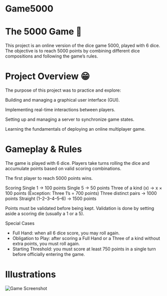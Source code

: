 # Game5000

# The 5000 Game 🎲

This project is an online version of the dice game 5000, played with 6 dice.
The objective is to reach 5000 points by combining different dice compositions and following the game’s rules.

# Project Overview 😁

The purpose of this project was to practice and explore:

Building and managing a graphical user interface (GUI).

Implementing real-time interactions between players.

Setting up and managing a server to synchronize game states.

Learning the fundamentals of deploying an online multiplayer game.

# Gameplay & Rules

The game is played with 6 dice.
Players take turns rolling the dice and accumulate points based on valid scoring combinations.

The first player to reach 5000 points wins.

Scoring
Single 1 → 100 points
Single 5 → 50 points
Three of a kind (x) → x × 100 points (Exception: Three 1’s = 700 points)
Three distinct pairs → 1000 points
Straight (1–2–3–4–5–6) → 1500 points

Points must be validated before being kept. Validation is done by setting aside a scoring die (usually a 1 or a 5).

Special Cases
- Full Hand: when all 6 dice score, you may roll again.
- Obligation to Play: after scoring a Full Hand or a Three of a kind without extra points, you must roll again.
- Starting Threshold: you must score at least 750 points in a single turn before officially entering the game.

# Illustrations
![Game Screenshot](screenshots/screenshot1.png)


